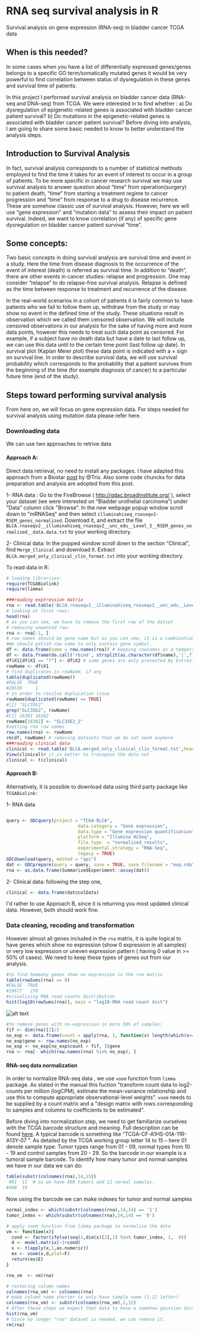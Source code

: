 # RNA seq survival analysis in R
Survival analysis on gene expression (RNA-seq) in bladder cancer TCGA data

## When is this needed?

In some cases when you have a list of differentially expressed genes/genes belongs to a specific GO term/somatically mutated genes it would be very powerful to find correlation between status of dysregulation in these genes and survival time of patients. 

In this project I performed survival analysis on bladder cancer data (RNA-seq and DNA-seq) from TCGA. We were interested in to find whether :
a) Do dysregulation of epigenetic-related genes is associated with bladder cancer patient survival?
b) Do mutations in the epigenetic-related genes is associated with bladder cancer patient survival?
Before diving into analysis, I am going to share some basic needed to know to better understand the analysis steps. 

## Introduction to Survival Analysis

In fact, survival analysis corresponds to a number of statistical methods employed to find  the time it takes for an event of interest to occur in a group of patients. 
To be more specific in cancer research survival we may use survival analysis to answer question about “time” from operation(surgery) to patient death, “time” from starting a treatment regime to cancer progression and “time” from response to a drug to disease recurrence. These are somehow classic use of survival analysis. However, here we will use “gene expression” and “mutation data” to assess their impact on patient survival. Indeed, we want to know correlation (if any) of specific gene dysregulation on bladder cancer patient survival “time”. 

## Some  concepts:

Two basic concepts in doing survival analysis are survival time and event in a study. Here the time from disease diagnosis to the occurrence of the event of interest (death) is referred as survival time. In addition to “death”, there are other events in cancer studies: relapse and progression. One may consider “relapse” to do relapse-free survival analysis. Relapse is defined as the time between response to treatment and recurrence of the disease. 

In the real-world scenarios in a cohort of patients it is fairly common to have patients who we fail to follow them up, withdraw from the study or may show no event in the defined time of the study. These situations result in observation which we called them censored observation. We will include censored observations in our analysis for the sake of having more and more data points, however this needs to treat such data point as censored. For example,  if a subject have no death data but have a date to last follow up, we can use this data until to the certain time point (last follow up date). In survival plot (Kaplan Meier plot) these data point is indicated with a + sign on survival line. 
In order to describe survival data, we will use survival probability which corresponds to the probability that a patient survives from the beginning of the time (for example diagnosis of cancer) to a particular future time (end of the study). 


## Steps toward performing survival analysis

From here on, we will focus on gene expression data. For steps needed for survival analysis using mutation data please refer here. 

### Downloading  data
We can use two approaches to retrive data

#### Approach A:

Direct data retrieval, no need to install any packages. I have adapted this approach from a Biostar [post](https://www.biostars.org/p/153013/) by @Tris. Also some code chuncks for data preparation and analysis are adopted from this post. 

1-	RNA data : Go to the FireBrowse ( http://gdac.broadinstitute.org/ ), select your dataset (we were interested on “Bladder urothelial carcinoma”) under “Data” column click "Browse". In the new webpage popup window scroll down to "mRNASeq" and then select ```illuminahiseq_rnaseqv2-RSEM_genes_normalized```. Download it, and extract the file ```BLCA.rnaseqv2__illuminahiseq_rnaseqv2__unc_edu__Level_3__RSEM_genes_normalized__data.data.txt``` to your working directory. 

2-	Clinical data: In the popped window scroll down to the section “Clinical”, find ```Merge_Clinical``` and download it. Extract ```BLCA.merged_only_clinical_clin_format.txt``` into your working directory.

To read data in R:
```R
# loading librariies:
require(TCGABiolink)
require(limma)

###reading exptression matrix
rna <- read.table('BLCA.rnaseqv2__illuminahiseq_rnaseqv2__unc_edu__Level_3__RSEM_genes_normalized__data.data.txt', sep = "\t", header = T, row.names = 1)
# looking at first rows:
head(rna) 
# as you can see, we have to remove the first row of the datset
# removing unwanted row:
rna <- rna[-1, ]
# row names should be gene name but as you can see, it is a combination of gene symbol and gene Entrez id. for example "A1BG" gene is indicated as "A1BG|1" . 
#We should polish row name to only contain gene symbol.
df <- data.frame(name = row.names(rna)) # keeping rownames as a temporary data frame
df <- data.frame(do.call('rbind', strsplit(as.character(df$name),'|',fixed=TRUE))) # this do magic like "text to column" in Excel!
df$X1[df$X1 == "?"] <- df$X2 # some genes are only presented by Entrez gene number, to keep these gene
rowName <- df$X1
# find duplicates in rowName, if any
table(duplicated(rowName))
#FALSE  TRUE 
#20530     1 
# in order to resilve duplucation issue
rowName[duplicated(rowName) == TRUE]
#[1] "SLC35E2"
grep("SLC35E2", rowName)
#[1] 16301 16302
rowName[16302] <- "SLC35E2_2"
#setting rna row names 
row.names(rna) <- rowName
rm(df, rowName) # removing datasets that we do not need anymore
###reading clinical data
clinical <- read.table('BLCA.merged_only_clinical_clin_format.txt',header=T, row.names=1, sep='\t', fill = TRUE) 
View(clinical)# it is better to transpose the data set
clinical <- t(clinical)
```

#### Approach B: 

Alternatively, it is possible to download data using third party package like ```TCGABiolink```:

1-	RNA data
```R

query <- GDCquery(project = "TCGA-BLCA",
                           data.category = "Gene expression",
                           data.type = "Gene expression quantification",
                           platform = "Illumina HiSeq", 
                           file.type  = "normalized_results",
                           experimental.strategy = "RNA-Seq",
                           legacy = TRUE)
GDCdownload(query, method = "api")
dat <- GDCprepare(query = query, save = TRUE, save.filename = "exp.rda")
rna <- as.data.frame(SummarizedExperiment::assay(dat))
```

2-	Clinical data: following the step one, 
```R
clinical <- data.frame(dat@colData)
```
I'd rather to use Approach B, since it is returning you most updated clinical data. However, both should work fine. 

### Data cleaning, recoding and transformation
However almost all genes included in the ```rna``` matrix, it is quite logical to have genes which show no expression (show 0 expression in all samples) or very low expression or uneven expression pattern ( having 0 value in >= 50% of cases). We need to keep these types of genes out from our analysis.

```R
#to find howmany genes show no expression in the rna matrix
table(rowSums(rna) == 0)
#FALSE  TRUE 
#19677   270
#visualizing RNA read counts distribution
hist(log10(rowSums(rna)), main = "log10-RNA read count dist")
```

![alt text](https://github.com/hamid-gen/RNA_seq_survival_analysis_in_R/blob/master/log10-RNA%20read%20count.png "log10-RNA read count")

```R
#to remove genes with no-expression in more 50% of samples:
fif <- dim(rna)[2]/2
no_exp <- data.frame(count = apply(rna, 1, function(x) length(which(x== 0))))
no_exp$gene <- row.names(no_exp)
no_exp <- no_exp[no_exp$count > fif, ]$gene
rna <- rna[- which(row.names(rna) %in% no_exp), ]
```

#### RNA-seq data normalization
In order to normalize RNA-seq data , we use ```voom``` function from ```limma``` package.  As stated in the manual this fuction "transform count data to 
log2-counts per million (logCPM), estimate the mean-variance relationship and use this to compute appropriate observational-level weights".
```voom``` needs to be supplied by a count matrix and a "design matrix with rows corresponding to samples and columns to coefficients to be estimated". 

Before diving into normalization step, we need to get familiarize ourselves with the TCGA barcode structure and meaning. Full description can be found [here](https://docs.gdc.cancer.gov/Encyclopedia/pages/TCGA_Barcode/). 
A typical barcode is something like “TCGA-CF-A1HS-01A-11R-A13Y-07 “. As detailed by the TCGA working group letter 14 to 15 – here 01 denote sample type: 
Tumor types range from 01 - 09, normal types from 10 - 19 and control samples from 20 - 29. So the barcode in our example is a tumoral sample barcode. 
To identify how many tumor and normal samples we have in our data we can do: 

```R
table(substr(colnames(rna),14,15))
 #01  11  # so we have 408 tumors and 11 normal samples.
#408  19 
```
Now using the barcode we can make indexes for tumor and normal samples

```R
normal_index <- which(substr(colnames(rna),14,14) == '1')
tumor_index <- which(substr(colnames(rna),14,14) == '0')

# apply voom function from limma package to normalize the data
vm <- function(x){
  cond <- factor(ifelse(seq(1,dim(x)[2],1) %in% tumor_index, 1,  0))
  d <- model.matrix(~1+cond)
  x <- t(apply(x,1,as.numeric))
  ex <- voom(x,d,plot=F)
  return(ex$E)
}

rna_vm  <- vm(rna)

# restoring column names
colnames(rna_vm) <- colnames(rna)
# make column name shorter to only have sample name (1,12 letter)
colnames(rna_vm) <- substr(colnames(rna_vm),1,12)
# After these steps we expect that data to have a somehow gaussian distribution.
hist(rna_vm)
# Since no longer "rna" dataset is needed, we can remove it. 
rm(rna)
